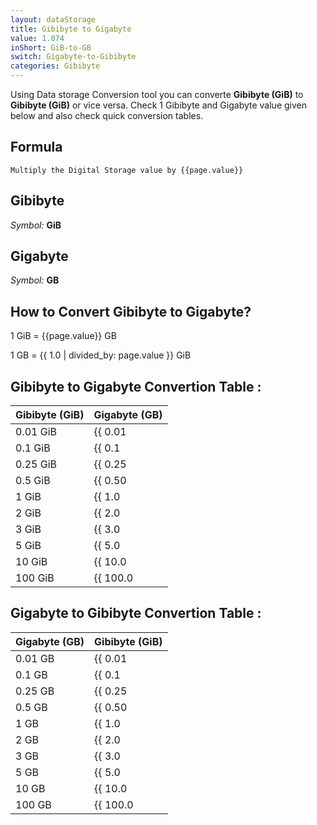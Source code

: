```yaml
---
layout: dataStorage
title: Gibibyte to Gigabyte
value: 1.074
inShort: GiB-to-GB
switch: Gigabyte-to-Gibibyte
categories: Gibibyte
---
```


Using Data storage Conversion tool you can converte **Gibibyte (GiB)** to **Gibibyte (GiB)** or vice versa. Check 1 Gibibyte and Gigabyte value given below and also check quick conversion tables.

## Formula
`Multiply the Digital Storage value by {{page.value}}`

## Gibibyte
*Symbol:* **GiB**

## Gigabyte
*Symbol:* **GB**

## How to Convert Gibibyte to Gigabyte?

1 GiB = {{page.value}} GB

1 GB = {{ 1.0 | divided_by: page.value }} GiB


## Gibibyte to Gigabyte Convertion Table :

| Gibibyte (GiB) | Gigabyte (GB) |
| ---- | ---- |
| 0.01 GiB | {{ 0.01 | times: page.value }} GB |
| 0.1 GiB | {{ 0.1 | times: page.value }} GB |
| 0.25 GiB | {{ 0.25 | times: page.value }} GB |
| 0.5 GiB | {{ 0.50 | times: page.value }} GB |
| 1 GiB | {{ 1.0 | times: page.value }} GB |
| 2 GiB | {{ 2.0 | times: page.value }} GB |
| 3 GiB | {{ 3.0 | times: page.value }} GB |
| 5 GiB | {{ 5.0 | times: page.value }} GB |
| 10 GiB | {{ 10.0 | times: page.value }} GB |
| 100 GiB | {{ 100.0 | times: page.value }} GB |

## Gigabyte to Gibibyte Convertion Table :

| Gigabyte (GB) | Gibibyte (GiB) |
| ---- | ---- |
| 0.01 GB | {{ 0.01 | divided_by: page.value }} GiB |
| 0.1 GB | {{ 0.1 | divided_by: page.value }} GiB |
| 0.25 GB | {{ 0.25 | divided_by: page.value }} GiB |
| 0.5 GB | {{ 0.50 | divided_by: page.value }} GiB |
| 1 GB | {{ 1.0 | divided_by: page.value }} GiB |
| 2 GB | {{ 2.0 | divided_by: page.value }} GiB |
| 3 GB | {{ 3.0 | divided_by: page.value }} GiB |
| 5 GB | {{ 5.0 | divided_by: page.value }} GiB |
| 10 GB | {{ 10.0 | divided_by: page.value }} GiB |
| 100 GB | {{ 100.0 | divided_by: page.value }} GiB |


<script>
document.getElementById('selectInput')[13].selected = true
document.getElementById('selectOutput')[12].selected = true
</script>
